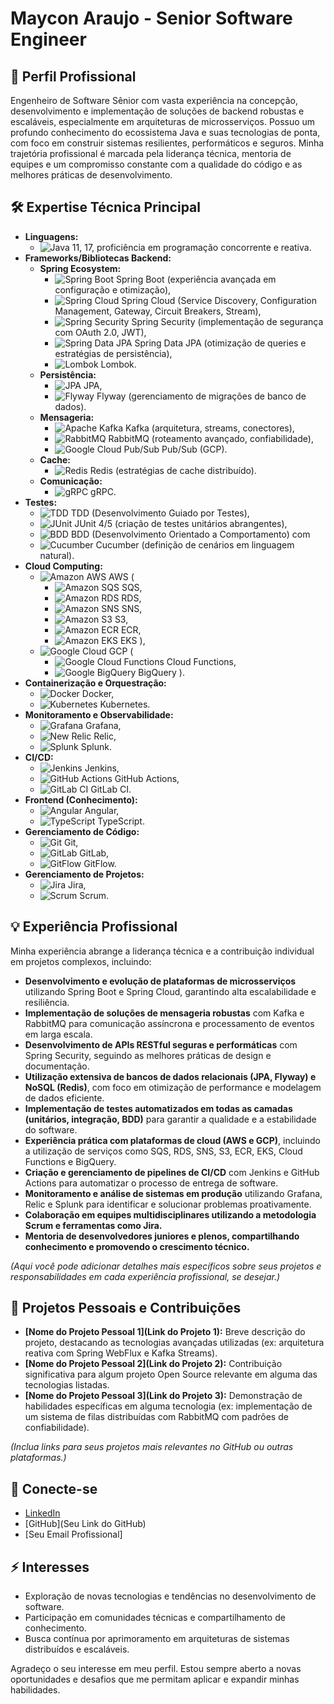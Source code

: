  # Maycon Araujo - Senior Software Engineer

## 💼 Perfil Profissional

Engenheiro de Software Sênior com vasta experiência na concepção, desenvolvimento e implementação de soluções de backend robustas e escaláveis, especialmente em arquiteturas de microsserviços. Possuo um profundo conhecimento do ecossistema Java e suas tecnologias de ponta, com foco em construir sistemas resilientes, performáticos e seguros. Minha trajetória profissional é marcada pela liderança técnica, mentoria de equipes e um compromisso constante com a qualidade do código e as melhores práticas de desenvolvimento.

## 🛠️ Expertise Técnica Principal

* **Linguagens:**
    * ![Java](https://img.shields.io/badge/Java-ED8B00?style=for-the-badge&logo=java&logoColor=white) 11, 17, proficiência em programação concorrente e reativa.
* **Frameworks/Bibliotecas Backend:**
    * **Spring Ecosystem:**
        * ![Spring Boot](https://img.shields.io/badge/Spring_Boot-F2F4F9?style=for-the-badge&logo=spring-boot) Spring Boot (experiência avançada em configuração e otimização),
        * ![Spring Cloud](https://img.shields.io/badge/Spring_Cloud-F2F4F9?style=for-the-badge&logo=spring-cloud) Spring Cloud (Service Discovery, Configuration Management, Gateway, Circuit Breakers, Stream),
        * ![Spring Security](https://img.shields.io/badge/Spring_Security-F2F4F9?style=for-the-badge&logo=spring-security) Spring Security (implementação de segurança com OAuth 2.0, JWT),
        * ![Spring Data JPA](https://img.shields.io/badge/Spring_Data_JPA-F2F4F9?style=for-the-badge&logo=spring-data-jpa) Spring Data JPA (otimização de queries e estratégias de persistência),
        * ![Lombok](https://img.shields.io/badge/Lombok-F2F4F9?style=for-the-badge&logo=projectlombok) Lombok.
    * **Persistência:**
        * ![JPA](https://img.shields.io/badge/JPA-F2F4F9?style=for-the-badge) JPA,
        * ![Flyway](https://img.shields.io/badge/Flyway-F2F4F9?style=for-the-badge&logo=flyway) Flyway (gerenciamento de migrações de banco de dados).
    * **Mensageria:**
        * ![Apache Kafka](https://img.shields.io/badge/Apache_Kafka-000?style=for-the-badge&logo=apache-kafka) Kafka (arquitetura, streams, conectores),
        * ![RabbitMQ](https://img.shields.io/badge/RabbitMQ-FF6600?style=for-the-badge&logo=rabbitmq&logoColor=white) RabbitMQ (roteamento avançado, confiabilidade),
        * ![Google Cloud Pub/Sub](https://img.shields.io/badge/Google_Cloud_Pub/Sub-F2F4F9?style=for-the-badge&logo=google-cloud&logoColor=%231E8E3E) Pub/Sub (GCP).
    * **Cache:**
        * ![Redis](https://img.shields.io/badge/Redis-DC382D?style=for-the-badge&logo=redis&logoColor=white) Redis (estratégias de cache distribuído).
    * **Comunicação:**
        * ![gRPC](https://img.shields.io/badge/gRPC-F2F4F9?style=for-the-badge&logo=grpc) gRPC.
* **Testes:**
    * ![TDD](https://img.shields.io/badge/TDD-F2F4F9?style=for-the-badge) TDD (Desenvolvimento Guiado por Testes),
    * ![JUnit](https://img.shields.io/badge/JUnit-25A18E?style=for-the-badge&logo=junit5&logoColor=white) JUnit 4/5 (criação de testes unitários abrangentes),
    * ![BDD](https://img.shields.io/badge/BDD-F2F4F9?style=for-the-badge) BDD (Desenvolvimento Orientado a Comportamento) com
    * ![Cucumber](https://img.shields.io/badge/Cucumber-232323?style=for-the-badge&logo=cucumber&logoColor=white) Cucumber (definição de cenários em linguagem natural).
* **Cloud Computing:**
    * ![Amazon AWS](https://img.shields.io/badge/Amazon_AWS-232F3E?style=for-the-badge&logo=amazon-aws&logoColor=white) AWS (
        * ![Amazon SQS](https://img.shields.io/badge/Amazon_SQS-FF4F00?style=for-the-badge&logo=amazon-sqs&logoColor=white) SQS,
        * ![Amazon RDS](https://img.shields.io/badge/Amazon_RDS-0077B6?style=for-the-badge&logo=amazon-rds&logoColor=white) RDS,
        * ![Amazon SNS](https://img.shields.io/badge/Amazon_SNS-FF9900?style=for-the-badge&logo=amazon-sns&logoColor=white) SNS,
        * ![Amazon S3](https://img.shields.io/badge/Amazon_S3-569A31?style=for-the-badge&logo=amazon-s3&logoColor=white) S3,
        * ![Amazon ECR](https://img.shields.io/badge/Amazon_ECR-00AEEF?style=for-the-badge&logo=amazon-ecr&logoColor=white) ECR,
        * ![Amazon EKS](https://img.shields.io/badge/Amazon_EKS-000?style=for-the-badge&logo=amazon-eks&logoColor=white) EKS
    ),
    * ![Google Cloud](https://img.shields.io/badge/Google_Cloud-4285F4?style=for-the-badge&logo=google-cloud&logoColor=white) GCP (
        * ![Google Cloud Functions](https://img.shields.io/badge/Google_Cloud_Functions-F2F4F9?style=for-the-badge&logo=google-cloud&logoColor=%23E91E63) Cloud Functions,
        * ![Google BigQuery](https://img.shields.io/badge/Google_BigQuery-F2F4F9?style=for-the-badge&logo=google-bigquery&logoColor=%234285F4) BigQuery
    ).
* **Containerização e Orquestração:**
    * ![Docker](https://img.shields.io/badge/Docker-2496ED?style=for-the-badge&logo=docker&logoColor=white) Docker,
    * ![Kubernetes](https://img.shields.io/badge/Kubernetes-326CE5?style=for-the-badge&logo=kubernetes&logoColor=white) Kubernetes.
* **Monitoramento e Observabilidade:**
    * ![Grafana](https://img.shields.io/badge/Grafana-F46800?style=for-the-badge&logo=grafana&logoColor=white) Grafana,
    * ![New Relic](https://img.shields.io/badge/New_Relic-00A63F?style=for-the-badge&logo=new-relic&logoColor=white) Relic,
    * ![Splunk](https://img.shields.io/badge/Splunk-000000?style=for-the-badge&logo=splunk&logoColor=white) Splunk.
* **CI/CD:**
    * ![Jenkins](https://img.shields.io/badge/Jenkins-D24939?style=for-the-badge&logo=jenkins&logoColor=white) Jenkins,
    * ![GitHub Actions](https://img.shields.io/badge/GitHub_Actions-2088FF?style=for-the-badge&logo=github-actions&logoColor=white) GitHub Actions,
    * ![GitLab CI](https://img.shields.io/badge/GitLab_CI-FCA130?style=for-the-badge&logo=gitlab&logoColor=white) GitLab CI.
* **Frontend (Conhecimento):**
    * ![Angular](https://img.shields.io/badge/Angular-DD0031?style=for-the-badge&logo=angular&logoColor=white) Angular,
    * ![TypeScript](https://img.shields.io/badge/TypeScript-007ACC?style=for-the-badge&logo=typescript&logoColor=white) TypeScript.
* **Gerenciamento de Código:**
    * ![Git](https://img.shields.io/badge/Git-F05032?style=for-the-badge&logo=git&logoColor=white) Git,
    * ![GitLab](https://img.shields.io/badge/GitLab-FCA130?style=for-the-badge&logo=gitlab&logoColor=white) GitLab,
    * ![GitFlow](https://img.shields.io/badge/GitFlow-F2F4F9?style=for-the-badge) GitFlow.
* **Gerenciamento de Projetos:**
    * ![Jira](https://img.shields.io/badge/Jira-0052CC?style=for-the-badge&logo=jira&logoColor=white) Jira,
    * ![Scrum](https://img.shields.io/badge/Scrum-F2F4F9?style=for-the-badge) Scrum.

## 💡 Experiência Profissional

Minha experiência abrange a liderança técnica e a contribuição individual em projetos complexos, incluindo:

* **Desenvolvimento e evolução de plataformas de microsserviços** utilizando Spring Boot e Spring Cloud, garantindo alta escalabilidade e resiliência.
* **Implementação de soluções de mensageria robustas** com Kafka e RabbitMQ para comunicação assíncrona e processamento de eventos em larga escala.
* **Desenvolvimento de APIs RESTful seguras e performáticas** com Spring Security, seguindo as melhores práticas de design e documentação.
* **Utilização extensiva de bancos de dados relacionais (JPA, Flyway) e NoSQL (Redis)**, com foco em otimização de performance e modelagem de dados eficiente.
* **Implementação de testes automatizados em todas as camadas (unitários, integração, BDD)** para garantir a qualidade e a estabilidade do software.
* **Experiência prática com plataformas de cloud (AWS e GCP)**, incluindo a utilização de serviços como SQS, RDS, SNS, S3, ECR, EKS, Cloud Functions e BigQuery.
* **Criação e gerenciamento de pipelines de CI/CD** com Jenkins e GitHub Actions para automatizar o processo de entrega de software.
* **Monitoramento e análise de sistemas em produção** utilizando Grafana, Relic e Splunk para identificar e solucionar problemas proativamente.
* **Colaboração em equipes multidisciplinares utilizando a metodologia Scrum e ferramentas como Jira.**
* **Mentoria de desenvolvedores juniores e plenos, compartilhando conhecimento e promovendo o crescimento técnico.**

*(Aqui você pode adicionar detalhes mais específicos sobre seus projetos e responsabilidades em cada experiência profissional, se desejar.)*

## 🔭 Projetos Pessoais e Contribuições

* **[Nome do Projeto Pessoal 1](Link do Projeto 1):** Breve descrição do projeto, destacando as tecnologias avançadas utilizadas (ex: arquitetura reativa com Spring WebFlux e Kafka Streams).
* **[Nome do Projeto Pessoal 2](Link do Projeto 2):** Contribuição significativa para algum projeto Open Source relevante em alguma das tecnologias listadas.
* **[Nome do Projeto Pessoal 3](Link do Projeto 3):** Demonstração de habilidades específicas em alguma tecnologia (ex: implementação de um sistema de filas distribuídas com RabbitMQ com padrões de confiabilidade).

*(Inclua links para seus projetos mais relevantes no GitHub ou outras plataformas.)*

## 🤝 Conecte-se

* [LinkedIn](https://www.linkedin.com/in/maycon-araujo/)
* [GitHub](Seu Link do GitHub)
* [Seu Email Profissional]

## ⚡ Interesses

* Exploração de novas tecnologias e tendências no desenvolvimento de software.
* Participação em comunidades técnicas e compartilhamento de conhecimento.
* Busca contínua por aprimoramento em arquiteturas de sistemas distribuídos e escaláveis.

Agradeço o seu interesse em meu perfil. Estou sempre aberto a novas oportunidades e desafios que me permitam aplicar e expandir minhas habilidades. 
